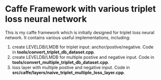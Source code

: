 # Caffe Framework with various triplet loss neural network
This is my caffe framework which is initially designed for triplet loss neural network. It contains various useful implementations, including:

1. create LEVELDB/LMDB for triplet input: anchor/postive/negative. Code in **tools/convert_triplet_db_dataset.cpp**.
2. create LEVELDB/LMDB for multiple postive and negative input. Code in **tools/convert_multiple_triplet_db_dataset.cpp**.
3. loss layer with multiple postive and negative input. Code in **src/caffe/layers/naive_triplet_multiple_loss_layer.cpp**.
